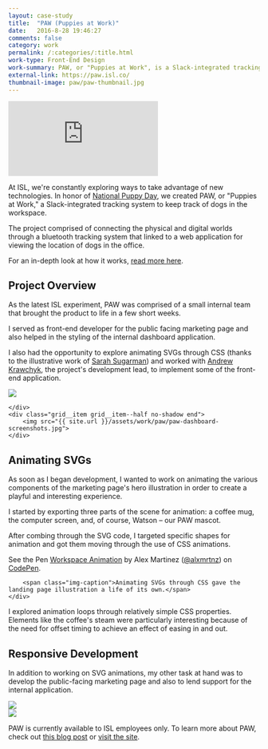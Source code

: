 ```yaml
---
layout: case-study
title:  "PAW (Puppies at Work)"
date:   2016-8-28 19:46:27
comments: false
category: work
permalink: /:categories/:title.html
work-type: Front-End Design
work-summary: PAW, or "Puppies at Work", is a Slack-integrated tracking system to keep tabs on your dog in the workspace.
external-link: https://paw.isl.co/
thumbnail-image: paw/paw-thumbnail.jpg
---
```


<div class="grid grid--featured-image grid-mb">
	<div class="grid__item grid__item--full">
		<div class="video-container">
			<div class='embed-container'><iframe src='https://player.vimeo.com/video/160030363?color=00fbe6&title=0&byline=0&portrait=0' frameborder='0' webkitAllowFullScreen mozallowfullscreen allowFullScreen></iframe></div>
		</div>
	</div>
</div>

At ISL, we're constantly exploring ways to take advantage of new technologies. In honor of <a href="http://www.nationalpuppyday.com/" target="_blank" class="link--text-in-p">National Puppy Day</a>, we created PAW, or "Puppies at Work," a Slack-integrated tracking system to keep track of dogs in the workspace.

The project comprised of connecting the physical and digital worlds through a bluetooth tracking system that linked to a web application for viewing the location of dogs in the office. 

For an in-depth look at how it works, <a href="https://isl.co/2016/03/a-slack-based-internet-of-things-iot-tracking-system-for-your-dog-hello-paw/" target="_blank" class="link--text-in-p">read more here</a>.

## Project Overview
As the latest ISL experiment, PAW was comprised of a small internal team that brought the product to life in a few short weeks.

I served as front-end developer for the public facing marketing page and also helped in the styling of the internal dashboard application. 

I also had the opportunity to explore animating SVGs through CSS (thanks to the illustrative work of <a href="https://www.behance.net/sarahsugarman" target="_blank" class="link--text-in-p">Sarah Sugarman</a>) and worked with <a href="https://twitter.com/krawchyk" target="_blank" class="link--text-in-p">Andrew Krawchyk</a>, the project's development lead, to implement some of the front-end application. 

<div class="grid grid-mt">
	<div class="grid__item grid__item--half no-shadow">
	    <img src="{{ site.url }}/assets/work/paw/paw-marketing-page-screenshot.jpg">
	    
	</div> 
	<div class="grid__item grid__item--half no-shadow end">
	    <img src="{{ site.url }}/assets/work/paw/paw-dashboard-screenshots.jpg">
	</div> 
</div>

## Animating SVGs
As soon as I began development, I wanted to work on animating the various components of the marketing page's hero illustration in order to create a playful and interesting experience.

I started by exporting three parts of the scene for animation: a coffee mug, the computer screen, and, of course, Watson – our PAW mascot.

After combing through the SVG code, I targeted specific shapes for animation and got them moving through the use of CSS animations. 

<div class="grid grid-mt grid-mb">
	<div class="grid__item grid__item--full">
		<p data-height="750" data-theme-id="light" data-slug-hash="LGBbOv" data-default-tab="result" data-user="alxmrtnz" data-embed-version="2" class="codepen">See the Pen <a href="http://codepen.io/alxmrtnz/pen/LGBbOv/">Workspace Animation</a> by Alex Martinez (<a href="http://codepen.io/alxmrtnz">@alxmrtnz</a>) on <a href="http://codepen.io">CodePen</a>.</p>
			<script async src="//assets.codepen.io/assets/embed/ei.js"></script>

		<span class="img-caption">Animating SVGs through CSS gave the landing page illustration a life of its own.</span>
	</div>
</div>

I explored animation loops through relatively simple CSS properties. Elements like the coffee's steam were particularly interesting because of the need for offset timing to achieve an effect of easing in and out.

## Responsive Development

In addition to working on SVG animations, my other task at hand was to develop the public-facing marketing page and also to lend support for the internal application.





<div class="grid grid-mt grid-mb">
	<div class="grid__item grid__item--full no-shadow">
	    <img  src="{{ site.url }}/assets/work/paw/paw-responsive-screenshots.jpg">
	</div> 
</div>

<div class="grid grid-mt grid-mb">
	<div class="grid__item grid__item--full">
	    <img  src="{{ site.url }}/assets/work/paw/paw-homepage-screenshot.jpg">
	</div> 
</div>

PAW is currently available to ISL employees only. To learn more about PAW, check out <a href="https://isl.co/2016/03/a-slack-based-internet-of-things-iot-tracking-system-for-your-dog-hello-paw/" target="_blank" class="link--text-in-p">this blog post</a> or <a href="https://paw.isl.co/" target="_blank" class="link--text-in-p">visit the site</a>.


